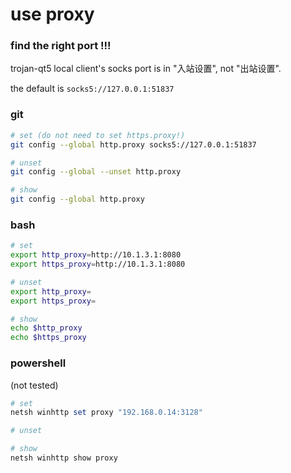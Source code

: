 # use proxy



### find the right port !!!

trojan-qt5 local client's socks port is in "入站设置", not "出站设置".

the default is `socks5://127.0.0.1:51837 `



### git

```bash
# set (do not need to set https.proxy!)
git config --global http.proxy socks5://127.0.0.1:51837 

# unset
git config --global --unset http.proxy

# show 
git config --global http.proxy 
```



### bash

```bash
# set
export http_proxy=http://10.1.3.1:8080
export https_proxy=http://10.1.3.1:8080

# unset
export http_proxy=
export https_proxy=

# show
echo $http_proxy
echo $https_proxy
```



### powershell

(not tested)

```powershell
# set
netsh winhttp set proxy "192.168.0.14:3128"

# unset 

# show
netsh winhttp show proxy
```

